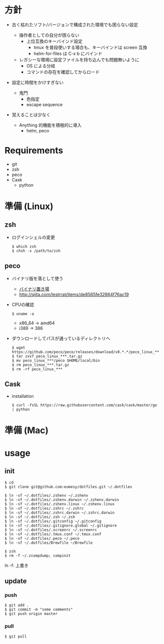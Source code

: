 # 方針
- 古く枯れたソフト/バージョンで構成された環境でも困らない設定
    - 操作者としての自分が困らない
        - 上位互換のキーバインド設定
            - tmux を普段使いする場合も、キーバインドは screen 互換
            - helm-for-files は C-x b にバインド
    - レガシーな環境に設定ファイルを持ち込んでも問題無いように
        - OS による分岐
        - コマンドの存在を確認してからロード

- 設定に時間をかけすぎない
    - 鬼門
        - 色指定
        - escape sequence

- 覚えることは少なく
    - Anything 的機能を積極的に導入
        - helm, peco

# Requirements
- git
- zsh
- peco
- Cask
    - python

# 準備 (Linux)

## zsh
- ログインシェルの変更
    ```shell
    $ which zsh
    $ chsh -s /path/to/zsh
    ```

## peco
- バイナリ版を落として使う
    - [バイナリ置き場](https://github.com/peco/peco/releases)
    - http://qiita.com/lestrrat/items/de8565fe32864f76ac19

- CPUの確認

    ```shell
    $ uname -a
    ```

    - x86_64 -> amd64
    - i389 -> 386

- ダウンロードしてパスが通っているディレクトリへ

    ```shell
    $ wget https://github.com/peco/peco/releases/download/v0.*.*/peco_linux_***.tar.gz
    $ tar zxvf peco_linux_***.tar.gz
    $ mv peco_linux_***/peco $HOME/local/bin
    $ rm peco_linux_***.tar.gz
    $ rm -rf peco_linux_***
    ```

## Cask
- installation

    ```shell
    $ curl -fsSL https://raw.githubusercontent.com/cask/cask/master/go | python
    ```

# 準備 (Mac)

# usage
## init
```shell
$ cd
$ git clone git@github.com:eumesy/dotfiles.git ~/.dotfiles

$ ln -sf ~/.dotfiles/.zshenv ~/.zshenv
$ ln -sf ~/.dotfiles/.zshenv.darwin ~/.zshenv.darwin
$ ln -sf ~/.dotfiles/.zshenv.linux ~/.zshenv.linux
$ ln -sf ~/.dotfiles/.zshrc ~/.zshrc
$ ln -sf ~/.dotfiles/.zshrc.darwin ~/.zshrc.darwin
$ ln -sf ~/.dotfiles/.zsh ~/.zsh
$ ln -sf ~/.dotfiles/.gitconfig ~/.gitconfig
$ ln -sf ~/.dotfiles/.gitignore.global ~/.gitignore
$ ln -sf ~/.dotfiles/.screenrc ~/.screenrc
$ ln -sf ~/.dotfiles/.tmux.conf ~/.tmux.conf
$ ln -sf ~/.dotfiles/.peco ~/.peco
$ ln -sf ~/.dotfiles/Brewfile ~/Brewfile

$ zsh
$ rm -f ~/.zcompdump; compinit
```
ln -f: 上書き

## update
### push
```shell
$ git add .
$ git commit -m "some comments"
$ git push origin master
```

### pull
```shell
$ git pull
```
